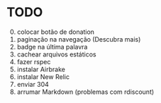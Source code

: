 # TODO
0. colocar botão de donation
1. paginação na navegação (Descubra mais)
1. badge na última palavra
1. cachear arquivos estáticos
1. fazer rspec
2. instalar Airbrake
2. instalar New Relic
3. enviar 304
3. arrumar Markdown (problemas com rdiscount)
